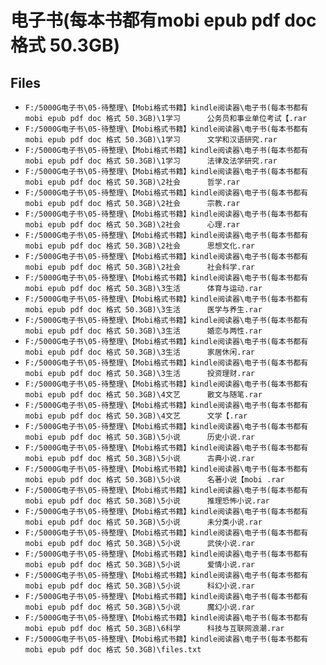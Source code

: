 # 电子书(每本书都有mobi epub pdf doc 格式 50.3GB)

## Files

- `F:/5000G电子书\05-待整理\【Mobi格式书籍】kindle阅读器\电子书(每本书都有mobi epub pdf doc 格式 50.3GB)\1学习      公务员和事业单位考试【.rar`
- `F:/5000G电子书\05-待整理\【Mobi格式书籍】kindle阅读器\电子书(每本书都有mobi epub pdf doc 格式 50.3GB)\1学习      文学和汉语研究.rar`
- `F:/5000G电子书\05-待整理\【Mobi格式书籍】kindle阅读器\电子书(每本书都有mobi epub pdf doc 格式 50.3GB)\1学习      法律及法学研究.rar`
- `F:/5000G电子书\05-待整理\【Mobi格式书籍】kindle阅读器\电子书(每本书都有mobi epub pdf doc 格式 50.3GB)\2社会      哲学.rar`
- `F:/5000G电子书\05-待整理\【Mobi格式书籍】kindle阅读器\电子书(每本书都有mobi epub pdf doc 格式 50.3GB)\2社会      宗教.rar`
- `F:/5000G电子书\05-待整理\【Mobi格式书籍】kindle阅读器\电子书(每本书都有mobi epub pdf doc 格式 50.3GB)\2社会      心理.rar`
- `F:/5000G电子书\05-待整理\【Mobi格式书籍】kindle阅读器\电子书(每本书都有mobi epub pdf doc 格式 50.3GB)\2社会      思想文化.rar`
- `F:/5000G电子书\05-待整理\【Mobi格式书籍】kindle阅读器\电子书(每本书都有mobi epub pdf doc 格式 50.3GB)\2社会      社会科学.rar`
- `F:/5000G电子书\05-待整理\【Mobi格式书籍】kindle阅读器\电子书(每本书都有mobi epub pdf doc 格式 50.3GB)\3生活      体育与运动.rar`
- `F:/5000G电子书\05-待整理\【Mobi格式书籍】kindle阅读器\电子书(每本书都有mobi epub pdf doc 格式 50.3GB)\3生活      医学与养生.rar`
- `F:/5000G电子书\05-待整理\【Mobi格式书籍】kindle阅读器\电子书(每本书都有mobi epub pdf doc 格式 50.3GB)\3生活      婚恋与两性.rar`
- `F:/5000G电子书\05-待整理\【Mobi格式书籍】kindle阅读器\电子书(每本书都有mobi epub pdf doc 格式 50.3GB)\3生活      家居休闲.rar`
- `F:/5000G电子书\05-待整理\【Mobi格式书籍】kindle阅读器\电子书(每本书都有mobi epub pdf doc 格式 50.3GB)\3生活      投资理财.rar`
- `F:/5000G电子书\05-待整理\【Mobi格式书籍】kindle阅读器\电子书(每本书都有mobi epub pdf doc 格式 50.3GB)\4文艺      散文与随笔.rar`
- `F:/5000G电子书\05-待整理\【Mobi格式书籍】kindle阅读器\电子书(每本书都有mobi epub pdf doc 格式 50.3GB)\4文艺      文学【.rar`
- `F:/5000G电子书\05-待整理\【Mobi格式书籍】kindle阅读器\电子书(每本书都有mobi epub pdf doc 格式 50.3GB)\5小说      历史小说.rar`
- `F:/5000G电子书\05-待整理\【Mobi格式书籍】kindle阅读器\电子书(每本书都有mobi epub pdf doc 格式 50.3GB)\5小说      古典小说.rar`
- `F:/5000G电子书\05-待整理\【Mobi格式书籍】kindle阅读器\电子书(每本书都有mobi epub pdf doc 格式 50.3GB)\5小说      名著小说【mobi .rar`
- `F:/5000G电子书\05-待整理\【Mobi格式书籍】kindle阅读器\电子书(每本书都有mobi epub pdf doc 格式 50.3GB)\5小说      推理恐怖小说.rar`
- `F:/5000G电子书\05-待整理\【Mobi格式书籍】kindle阅读器\电子书(每本书都有mobi epub pdf doc 格式 50.3GB)\5小说      未分类小说.rar`
- `F:/5000G电子书\05-待整理\【Mobi格式书籍】kindle阅读器\电子书(每本书都有mobi epub pdf doc 格式 50.3GB)\5小说      武侠小说.rar`
- `F:/5000G电子书\05-待整理\【Mobi格式书籍】kindle阅读器\电子书(每本书都有mobi epub pdf doc 格式 50.3GB)\5小说      爱情小说.rar`
- `F:/5000G电子书\05-待整理\【Mobi格式书籍】kindle阅读器\电子书(每本书都有mobi epub pdf doc 格式 50.3GB)\5小说      科幻小说.rar`
- `F:/5000G电子书\05-待整理\【Mobi格式书籍】kindle阅读器\电子书(每本书都有mobi epub pdf doc 格式 50.3GB)\5小说      魔幻小说.rar`
- `F:/5000G电子书\05-待整理\【Mobi格式书籍】kindle阅读器\电子书(每本书都有mobi epub pdf doc 格式 50.3GB)\6科学      科技与互联网浪潮.rar`
- `F:/5000G电子书\05-待整理\【Mobi格式书籍】kindle阅读器\电子书(每本书都有mobi epub pdf doc 格式 50.3GB)\files.txt`
